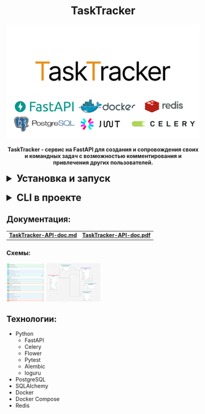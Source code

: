 <div align="center">

# TaskTracker

<p style="text-align:center;"><img style="text-align:center;" src="assets/logo.png" alt="logo"/></p>


#### TaskTracker - сервис на FastAPI для создания и сопровождения своих и командных задач с возможностью комментирования и привлечения других пользователей. 

</div>



<details>

<summary style="font-size:25px; font-weight: bold;">Установка и запуск</summary>


* ##### Клонировать репозиторий:
```bash
git clone git@github.com:licaro-1/TaskTracker.git
```


* ##### Перейти в склонированный репозиторий:
```bash
cd ./TaskTracker/
```

* ##### Создать виртуальное окружение и активировать его:
```bash
python -m venv venv
```
```bash
. .\venv\Scripts\activate
```

* ##### Создать .env файл и указать необходимые переменные по примеру .env-example, в том числе SMTP данные


* ##### Создать приватный и публичный ключ:

  * Перейти в Git Bash/cmd, находясь в корне проекта выполнить команды:
    ```bash
    # Generate an RSA private key, of size 2048
    openssl genrsa -out backend/authentication/certs/jwt-private.pem 2048
    ```
    
    ```bash
    # Extract the public key from the key pair, which can be used in a certificate
    openssl rsa -in backend/authentication/certs/jwt-private.pem -outform PEM -pubout -out backend/authentication/certs/jwt-public.pem
    ```


* ##### Установить зависимости:
```bash
pip install -r .\backend\requirements.txt
```


* ##### Запусить докер-контейнеры:
```bash
docker compose up -d
```
* #### Запустить тесты
  * ##### Перейти в директорию backned:
  ```bash
  cd backend/
  ```
  ```bash
  # Перед запуском убедитесь, что в env файле активна брокер-ссылка для pytest
  pytest tests/
  ```
  * После успешных тестов вернуться в корень проекта и закоментировать брокер ссылку для pytest в env файле
  ```bash
  cd ..
  ```
* ##### После успешных тестов пересобрать контейнеры и выгрузить таск-статусы в базу данных:
```bash
docker exec -it tasktracker-app-1 python cli.py load_statuses
```
</details>

####

<details>

<summary style="font-size:25px; font-weight: bold;">CLI в проекте</summary>

#### Запуск CLI осуществляется через файл cli.py:
`python cli.py command_name`

С помощью CLI можно выгружать в базу данных таск-статусы, пользователей, супер-пользователей.
Выгрузка происходит из раздельных файлов в директории `load_data` (`backend/core/utils/load_data`)

#### Список комманд:

* `load_statuses` - выгрузка статусов из файла

* `load_users` - выгрузка пользователей

* `load_superusers` - выгрузка супер-пользователей


> Для добавления какого-либо объекта в выгрузку нужно добавить данные в соответствующий файл

</details>


## Документация:


<div align="center">
    <table >
     <tr>
        <td><b><a href="./assets/api_docs/TaskTrackerAPI-doc.md" download>TaskTracker-API-doc.md</a></b></td>
        <td><b><a href="./assets/api_docs/TaskTrackerAPI-doc.pdf" download>TaskTracker-API-doc.pdf</a></b></td>
     </tr>
    </table>
</div>


### Схемы:

[<img src="/assets/endpoint_schema.png" width="100px" style="border-radius:5px;" alt="api-schema"/>](assets/endpoint_schema.png) [<img src="/assets/db_schema.png" width="141px" style="border-radius:5px;" alt="db-schema"/>](assets/db_schema.png)



## Технологии:


* Python
  * FastAPI
  * Celery
  * Flower
  * Pytest
  * Alembic
  * loguru
* PostgreSQL
* SQLAlchemy
* Docker
* Docker Compose
* Redis
